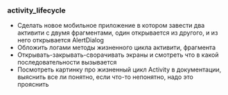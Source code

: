 
  ### activity_lifecycle 
 - Сделать новое мобильное приложение в котором завести два активити с двумя фрагментами, один открывается из другого, и из него открывается AlertDialog
 - Обложить логами методы жизненного цикла активити, фрагмента
 - Открывать-закрывать-сворачивать экраны и смотреть что в какой последовательности вызывается
 - Посмотреть картинку про жизненный цикл Activity в документации, выяснить все ли понятно, если что-то непонятно, надо это прояснить

